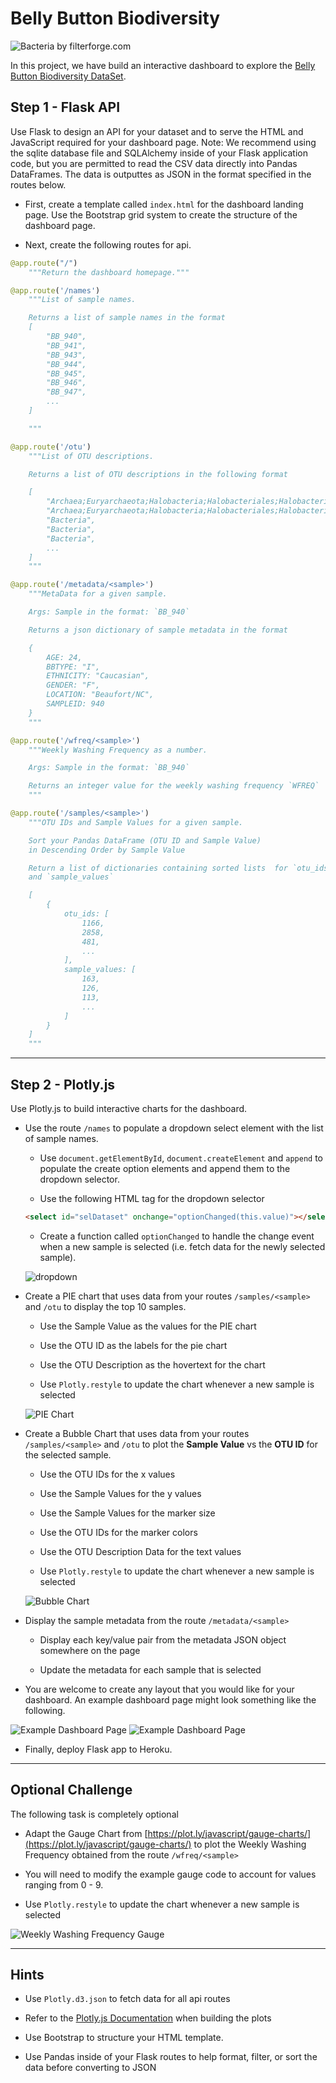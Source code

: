 # Belly Button Biodiversity

![Bacteria by filterforge.com](Images/bacteria_by_filterforgedotcom.jpg)

In this project, we have build an interactive dashboard to explore the [Belly Button Biodiversity DataSet](http://robdunnlab.com/projects/belly-button-biodiversity/).

## Step 1 - Flask API

Use Flask to design an API for your dataset and to serve the HTML and JavaScript required for your dashboard page. Note: We recommend using the sqlite database file and SQLAlchemy inside of your Flask application code, but you are permitted to read the CSV data directly into Pandas DataFrames. The data is outputtes as JSON in the format specified in the routes below.

* First, create a template called `index.html` for the dashboard landing page. Use the Bootstrap grid system to create the structure of the dashboard page.

* Next, create the following routes for api.

```python
@app.route("/")
    """Return the dashboard homepage."""
```
```python
@app.route('/names')
    """List of sample names.

    Returns a list of sample names in the format
    [
        "BB_940",
        "BB_941",
        "BB_943",
        "BB_944",
        "BB_945",
        "BB_946",
        "BB_947",
        ...
    ]

    """
```
```python
@app.route('/otu')
    """List of OTU descriptions.

    Returns a list of OTU descriptions in the following format

    [
        "Archaea;Euryarchaeota;Halobacteria;Halobacteriales;Halobacteriaceae;Halococcus",
        "Archaea;Euryarchaeota;Halobacteria;Halobacteriales;Halobacteriaceae;Halococcus",
        "Bacteria",
        "Bacteria",
        "Bacteria",
        ...
    ]
    """
```
```python
@app.route('/metadata/<sample>')
    """MetaData for a given sample.

    Args: Sample in the format: `BB_940`

    Returns a json dictionary of sample metadata in the format

    {
        AGE: 24,
        BBTYPE: "I",
        ETHNICITY: "Caucasian",
        GENDER: "F",
        LOCATION: "Beaufort/NC",
        SAMPLEID: 940
    }
    """
```
```python
@app.route('/wfreq/<sample>')
    """Weekly Washing Frequency as a number.

    Args: Sample in the format: `BB_940`

    Returns an integer value for the weekly washing frequency `WFREQ`
    """
```
```python
@app.route('/samples/<sample>')
    """OTU IDs and Sample Values for a given sample.

    Sort your Pandas DataFrame (OTU ID and Sample Value)
    in Descending Order by Sample Value

    Return a list of dictionaries containing sorted lists  for `otu_ids`
    and `sample_values`

    [
        {
            otu_ids: [
                1166,
                2858,
                481,
                ...
            ],
            sample_values: [
                163,
                126,
                113,
                ...
            ]
        }
    ]
    """
```

---

## Step 2 - Plotly.js

Use Plotly.js to build interactive charts for the dashboard.

* Use the route `/names` to populate a dropdown select element with the list of sample names.

  * Use `document.getElementById`, `document.createElement` and `append` to populate the create option elements and append them to the dropdown selector.

  * Use the following HTML tag for the dropdown selector

  ```html
  <select id="selDataset" onchange="optionChanged(this.value)"></select>
  ```
  * Create a function called `optionChanged` to handle the change event when a new sample is selected (i.e. fetch data for the newly selected sample).

  ![dropdown](Images/dropdown.png)

* Create a PIE chart that uses data from your routes `/samples/<sample>` and `/otu` to display the top 10 samples.

  * Use the Sample Value as the values for the PIE chart

  * Use the OTU ID as the labels for the pie chart

  * Use the OTU Description as the hovertext for the chart

  * Use `Plotly.restyle` to update the chart whenever a new sample is selected

  ![PIE Chart](Images/pie_chart.png)

* Create a Bubble Chart that uses data from your routes `/samples/<sample>` and `/otu` to plot the __Sample Value__ vs the __OTU ID__ for the selected sample.

  * Use the OTU IDs for the x values

  * Use the Sample Values for the y values

  * Use the Sample Values for the marker size

  * Use the OTU IDs for the marker colors

  * Use the OTU Description Data for the text values

  * Use `Plotly.restyle` to update the chart whenever a new sample is selected

  ![Bubble Chart](Images/bubble_chart.png)

* Display the sample metadata from the route `/metadata/<sample>`

  * Display each key/value pair from the metadata JSON object somewhere on the page

  * Update the metadata for each sample that is selected

* You are welcome to create any layout that you would like for your dashboard. An example dashboard page might look something like the following.

![Example Dashboard Page](Images/dashboard_part1.png)
![Example Dashboard Page](Images/dashboard_part2.png)

* Finally, deploy Flask app to Heroku.

---

## Optional Challenge 

The following task is completely optional

* Adapt the Gauge Chart from [https://plot.ly/javascript/gauge-charts/](https://plot.ly/javascript/gauge-charts/) to plot the Weekly Washing Frequency obtained from the route `/wfreq/<sample>`

* You will need to modify the example gauge code to account for values ranging from 0 - 9.

* Use `Plotly.restyle` to update the chart whenever a new sample is selected

![Weekly Washing Frequency Gauge](Images/gauge.png)

---

## Hints

* Use `Plotly.d3.json` to fetch data for all api routes

* Refer to the [Plotly.js Documentation](https://plot.ly/javascript/) when building the plots

* Use Bootstrap to structure your HTML template.

* Use Pandas inside of your Flask routes to help format, filter, or sort the data before converting to JSON

